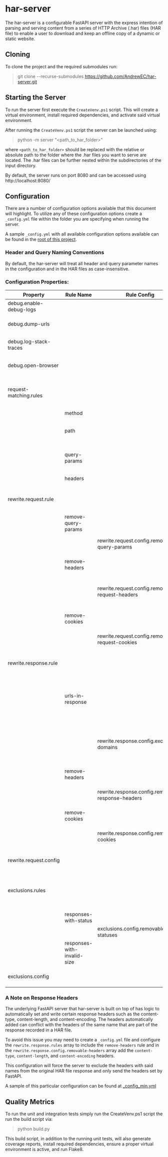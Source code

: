 # har-server
The har-server is a configurable FastAPI server with the express intention of parsing and serving content
from a series of HTTP Archive (.har) files (HAR file) to enable a user to download and keep an offline copy of
a dynamic or static website.

## Cloning
To clone the project and the required submodules run:
> git clone --recurse-submodules https://github.com/AndrewEC/har-server.git

## Starting the Server
To run the server first execute the `CreateVenv.ps1` script. This will create a virtual environment, install
required dependencies, and activate said virtual environment.

After running the `CreateVenv.ps1` script the server can be launched using:
> python -m server "<path_to_har_folder>"

where `<path_to_har_folder>` should be replaced with the relative or absolute path to the folder where the .har files
you want to serve are located. The .har files can be further nested within the subdirectories of the input
directory.

By default, the server runs on port 8080 and can be accessed using http://localhost:8080/

## Configuration
There are a number of configuration options available that this document will highlight. To
utilize any of these configuration options create a `_config.yml` file within the folder you are specifying
when running the server.

A sample `_config.yml` with all available configuration options available can be found in the [root
of this project](./_config.yml).

### Header and Query Naming Conventions
By default, the har-server will treat all header and query parameter names in the configuration and in the
HAR files as case-insensitive.

### Configuration Properties:

| Property                | Rule Name                   | Rule Config                                        | Description                                                                                                                                                                                                                |
|-------------------------|-----------------------------|----------------------------------------------------|----------------------------------------------------------------------------------------------------------------------------------------------------------------------------------------------------------------------------|
| debug.enable-debug-logs |                             |                                                    | Enable more granular logging statements.                                                                                                                                                                                   |
| debug.dump-urls         |                             |                                                    | Dump the URLs loaded from the .har files after all exclusion rules have been executed.                                                                                                                                     |
| debug.log-stack-traces  |                             |                                                    | Log the full stack trace whenever an exception is thrown while the server is running.                                                                                                                                      |
| debug.open-browser      |                             |                                                    | The URL to launch in your default browser once the server has started.                                                                                                                                                     |
| request-matching.rules  |                             |                                                    | The sequentially executed set of predicate functions to determine if an incoming HTTP request matches a previously recorded request pulled from a har file.                                                                |
|                         | method                      |                                                    | Match requests by HTTP method.                                                                                                                                                                                             |
|                         | path                        |                                                    | Match requets by path segments. (This will exclude the host/port and will fully decode the request path.)                                                                                                                  |
|                         | query-params                |                                                    | Match requests by their query parameters. (This will fully decode all query parameters before matching.)                                                                                                                   |
|                         | headers                     |                                                    | Match requests by their request headers.                                                                                                                                                                                   |
| rewrite.request.rule    |                             |                                                    | The sequentially executed set of functions to modify an incoming request or a previously recorded request pulled from a har file.                                                                                          |
|                         | remove-query-params         |                                                    | Removes query params by name from the incoming and recorded request.                                                                                                                                                       |
|                         |                             | rewrite.request.config.removable-query-params      | The list of query param names (case-insensitive) to be removed from each recorded request.                                                                                                                                 |
|                         | remove-headers              |                                                    | Removes headers by name from the incoming and recorded request.                                                                                                                                                            |
|                         |                             | rewrite.request.config.removable-request-headers   | A list of header names (case-insensitive) to be removed from all incoming and recorded requests before attempting to match them.                                                                                           |
|                         | remove-cookies              |                                                    | Removes cookies by name from the incoming and recorded request.                                                                                                                                                            |
|                         |                             | rewrite.request.config.removable-request-cookies   | The list of cookie names (case-insensitive) to be removed from each request.                                                                                                                                               |
| rewrite.response.rule   |                             |                                                    | The sequentially executed set of rules to modify a response from a har file before returning it to the calling Http client.                                                                                                |
|                         | urls-in-response            |                                                    | Rewrites the host and protocol of all `http://` and `https://` URLs in any matched response to `http://localhost:${server.port}` where `${server.port}` will be replaced with the port the server is currently running on. |
|                         |                             | rewrite.response.config.excluded-domains           | A list of protocol + host combinations that should be skipped by the `urls-in-response` rewrite rule. Ex: `http://www.w3.org`. This also supports blank protocols such as `//www.w3.org`.                                  |
|                         | remove-headers              |                                                    | Removes response headers by the header name.                                                                                                                                                                               |
|                         |                             | rewrite.response.config.removable-response-headers | A list of header names (case-insensitive) to be removed from all matched responses before returning said response.                                                                                                         |
|                         | remove-cookies              |                                                    | Removes response cookies by the cookie name.                                                                                                                                                                               |
|                         |                             | rewrite.response.config.removable-cookies          | A list of cookie names (case-insensitive) to be removed from all matched responses before returning said response.                                                                                                         |
| rewrite.request.config  |                             |                                                    | Configuration values to control the behaviour of the request and response rewrite rules.                                                                                                                                   |
| exclusions.rules        |                             |                                                    | A sequentially executed set of rules that will filter out entries from each har file. Entries that are excluded will never be can never be matched or returned by the running har-server.                                  |
|                         | responses-with-status       |                                                    | Filter out any responses that have a matching HTTP status.                                                                                                                                                                 |
|                         |                             | exclusions.config.removable-statuses               | The list of "bad" HTTP status codes to be excluded.                                                                                                                                                                        |
|                         | responses-with-invalid-size |                                                    | Filter out responses that are empty but don't have a 204 response status.                                                                                                                                                  |
| exclusions.config       |                             |                                                    | Configuration values to control the behaviour of the exclusion rules.                                                                                                                                                      |


### A Note on Response Headers
The underlying FastAPI server that har-server is built on top of has logic to automatically set and write certain
response headers such as the content-type, content-length, and content-encoding. The headers automatically added
can conflict with the headers of the same name that are part of the response recorded in a HAR file.

To avoid this issue you may need to create a `_config.yml` file and configure the
`rewrite.response.rules` array to include the `remove-headers` rule and in the
`rewrite.response.config.removable-headers` array add the `content-type`, `content-length`,
and `content-encoding` headers.

This configuration will force the server to exclude the headers with said names from the original HAR file response
and only send the headers set by FastAPI.

A sample of this particular configuration can be found at [_config_min.yml](./_config_min.yml)


## Quality Metrics

To run the unit and integration tests simply run the CreateVenv.ps1 script the run the build script via:
> python build.py

This build script, in addition to the running unit tests, will also generate coverage reports,
install required dependencies, ensure a proper virtual environment is active, and run Flake8.

